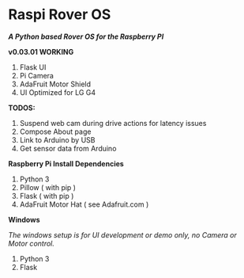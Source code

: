 # Raspi Rover OS

***A Python based Rover OS for the Raspberry PI***

**v0.03.01 WORKING**

1. Flask UI
2. Pi Camera
3. AdaFruit Motor Shield
4. UI Optimized for LG G4

**TODOS:**

1. Suspend web cam during drive actions for latency issues
2. Compose About page
3. Link to Arduino by USB
4. Get sensor data from Arduino

**Raspberry Pi Install Dependencies** 

1. Python 3
2. Pillow ( with pip )
3. Flask ( with pip )
3. AdaFruit Motor Hat ( see Adafruit.com )

**Windows**

_The windows setup is for UI development or demo only, no Camera or Motor control._

1. Python 3
2. Flask